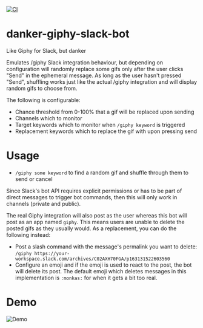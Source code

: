 [![CI](https://github.com/cardouken/danker-giphy-slack-bot/actions/workflows/ci.yml/badge.svg)](https://github.com/cardouken/danker-giphy-slack-bot/actions/workflows/ci.yml)

# danker-giphy-slack-bot
Like Giphy for Slack, but danker

Emulates /giphy Slack integration behaviour, but depending on configuration will randomly replace some gifs only after the user clicks "Send" in the ephemeral message. As long as the user hasn't pressed "Send", shuffling works just like the actual /giphy integration and will display random gifs to choose from.

The following is configurable:

* Chance threshold from 0-100% that a gif will be replaced upon sending
* Channels which to monitor
* Target keywords which to monitor when `/giphy keyword` is triggered
* Replacement keywords which to replace the gif with upon pressing send


# Usage
* `/giphy some keyword` to find a random gif and shuffle through them to send or cancel

Since Slack's bot API requires explicit permissions or has to be part of direct messages to trigger bot commands, then this will only work in channels (private and public). 

The real Giphy integration will also post as the user whereas this bot will post as an app named `giphy`. This means users are unable to delete the posted gifs as they usually would. As a replacement, you can do the following instead:

* Post a slash command with the message's permalink you want to delete: `/giphy https://your-workspace.slack.com/archives/C02AXH70FGA/p163131522603560`
* Configure an emoji and if the emoji is used to react to the post, the bot will delete its post. The default emoji which deletes messages in this implementation is `:monkas:` for when it gets a bit too real.

# Demo
![Demo](/src/main/resources/giphy-demo.gif)

